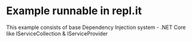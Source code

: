 # Example runnable in repl.it
This example consists of base Dependency Injection system - .NET Core like IServiceCollection & IServiceProvider